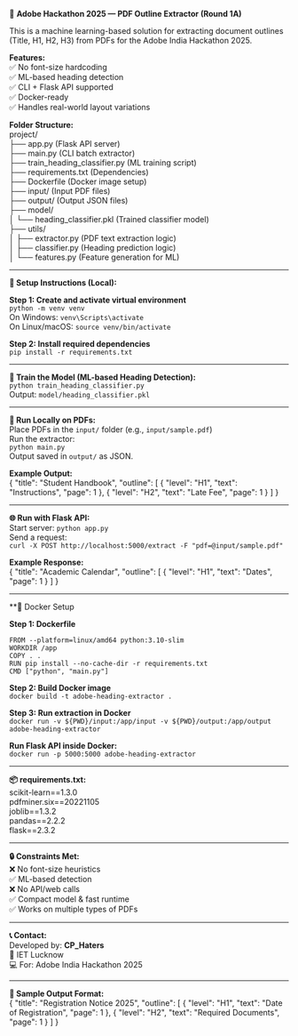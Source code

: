 📄 **Adobe Hackathon 2025 — PDF Outline Extractor (Round 1A)**

This is a machine learning-based solution for extracting document outlines (Title, H1, H2, H3) from PDFs for the Adobe India Hackathon 2025.

**Features:**  
✅ No font-size hardcoding  
✅ ML-based heading detection  
✅ CLI + Flask API supported  
✅ Docker-ready  
✅ Handles real-world layout variations

**Folder Structure:**  
project/  
├── app.py (Flask API server)  
├── main.py (CLI batch extractor)  
├── train_heading_classifier.py (ML training script)  
├── requirements.txt (Dependencies)  
├── Dockerfile (Docker image setup)  
├── input/ (Input PDF files)  
├── output/ (Output JSON files)  
├── model/  
│   └── heading_classifier.pkl (Trained classifier model)  
├── utils/  
│   ├── extractor.py (PDF text extraction logic)  
│   ├── classifier.py (Heading prediction logic)  
│   └── features.py (Feature generation for ML)

---

**🔧 Setup Instructions (Local):**

**Step 1: Create and activate virtual environment**  
`python -m venv venv`  
On Windows: `venv\Scripts\activate`  
On Linux/macOS: `source venv/bin/activate`

**Step 2: Install required dependencies**  
`pip install -r requirements.txt`

---

**🧠 Train the Model (ML-based Heading Detection):**  
`python train_heading_classifier.py`  
Output: `model/heading_classifier.pkl`

---

**🏃 Run Locally on PDFs:**  
Place PDFs in the `input/` folder (e.g., `input/sample.pdf`)  
Run the extractor:  
`python main.py`  
Output saved in `output/` as JSON.

**Example Output:**  
{
  "title": "Student Handbook",
  "outline": [
    { "level": "H1", "text": "Instructions", "page": 1 },
    { "level": "H2", "text": "Late Fee", "page": 1 }
  ]
}

---

**🌐 Run with Flask API:**  
Start server: `python app.py`  
Send a request:  
`curl -X POST http://localhost:5000/extract -F "pdf=@input/sample.pdf"`

**Example Response:**  
{
  "title": "Academic Calendar",
  "outline": [
    { "level": "H1", "text": "Dates", "page": 1 }
  ]
}

---

**🐳 Docker Setup 

**Step 1: Dockerfile**  
```
FROM --platform=linux/amd64 python:3.10-slim
WORKDIR /app
COPY . .
RUN pip install --no-cache-dir -r requirements.txt
CMD ["python", "main.py"]
```

**Step 2: Build Docker image**  
`docker build -t adobe-heading-extractor .`

**Step 3: Run extraction in Docker**  
`docker run -v ${PWD}/input:/app/input -v ${PWD}/output:/app/output adobe-heading-extractor`

**Run Flask API inside Docker:**  
`docker run -p 5000:5000 adobe-heading-extractor`

---

**📦 requirements.txt:**  
scikit-learn==1.3.0  
pdfminer.six==20221105  
joblib==1.3.2  
pandas==2.2.2  
flask==2.3.2

---

**🔒 Constraints Met:**  
❌ No font-size heuristics  
✅ ML-based detection  
❌ No API/web calls  
✅ Compact model & fast runtime  
✅ Works on multiple types of PDFs

---

**📞 Contact:**  
Developed by: **CP_Haters**  
📍 IET Lucknow  
💻 For: Adobe India Hackathon 2025

---

**🧪 Sample Output Format:**  
{
  "title": "Registration Notice 2025",
  "outline": [
    { "level": "H1", "text": "Date of Registration", "page": 1 },
    { "level": "H2", "text": "Required Documents", "page": 1 }
  ]
}
